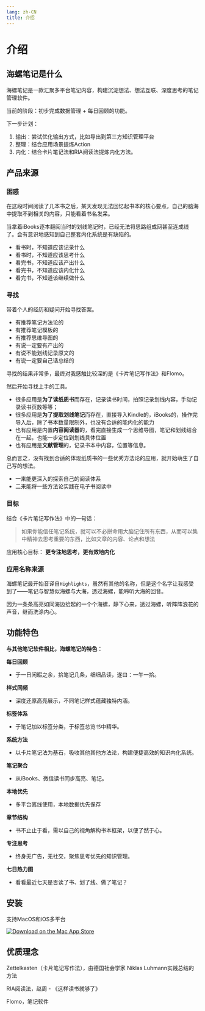 ```yaml
---
lang: zh-CN
title: 介绍
---
```

# 介绍 
## 海螺笔记是什么
海螺笔记是一款汇聚多平台笔记内容，构建沉淀想法、想法互联、深度思考的笔记管理软件。

当前的阶段：初步完成数据管理 + 每日回顾的功能。

下一步计划：
1. 输出：尝试优化输出方式，比如导出到第三方知识管理平台
2. 整理：结合应用场景提炼Action
3. 内化：结合卡片笔记法和RIA阅读法提炼内化方法。

## 产品来源 

### 困惑
在这段时间阅读了几本书之后，某天发现无法回忆起书本的核心要点，自己的脑海中提取不到相关的内容，只能看着书名发呆。

当拿着iBooks逐本翻阅当时的划线笔记时，已经无法将思路组成网甚至连成线了。会有意识地感知到自己整套内化系统是有缺陷的。
- 看书时，不知道应该记录什么
- 看书时，不知道应该思考什么
- 看完书，不知道应该产出什么
- 看完书，不知道应该内化什么
- 看完书，不知道该继续做什么

### 寻找

带着个人的经历和疑问开始寻找答案。
- 有推荐笔记方法论的
- 有推荐笔记模板的
- 有推荐思维导图的
- 有说一定要有产出的
- 有说不能划线记录原文的
- 有说一定要自己话总结的

寻找的结果非常多，最终对我感触比较深的是《卡片笔记写作法》和Flomo。

然后开始寻找上手的工具。
- 很多应用是**为了读纸质书**而存在，记录读书时间，拍照记录划线内容，手动记录读书页数等等；
- 很多应用是**为了提取划线笔记**而存在，直接导入Kindle的，iBooks的，操作完导入后，除了书本数量限制外，也没有合适的能内化的能力
- 也有应用是内置**内容阅读器**的，看完直接生成一个思维导图，笔记和划线结合在一起，也能一步定位到划线具体位置
- 也有应用是**文献管理**的，记录书本中内容，位置等信息。

总而言之，没有找到合适的体现纸质书的一些优秀方法论的应用，就开始萌生了自己写的想法。
- 一来能更深入的探索自己的阅读体系
- 二来能将一些方法论实践在电子书阅读中

### 目标

结合《卡片笔记写作法》中的一句话：
> 如果你能信任笔记系统，就可以不必拼命用大脑记住所有东西，从而可以集中精神去思考重要的东西，比如文章的内容、论点和想法

应用核心目标： **更专注地思考，更有效地内化**

### 应用名称来源

海螺笔记最开始音译自`Highlights`，虽然有其他的名称，但是这个名字让我感受到了——笔记与智慧似海螺与大海，透过海螺，能聆听大海的回音。

因为一条条高亮如同海边拾起的一个个海螺，静下心来，透过海螺，听阵阵浪花的声音，继而洗涤内心。

## 功能特色
**与其他笔记软件相比，海螺笔记的特色：**

**每日回顾**
- 于一日闲暇之余，拾笔记几条，细细品读，遂曰：一午一拾。

**样式同频**
- 深度还原高亮展示，不同笔记样式蕴藏独特内涵。

**标签体系**
- 于笔记加以标签分类，于标签总览书中精华。

**系统方法**
- 以卡片笔记法为基石，吸收其他其他方法论，构建便捷高效的知识内化系统。

**笔记聚合**
- 从iBooks、微信读书同步高亮、笔记。

**本地优先**
- 多平台离线使用，本地数据优先保存

**章节结构**
- 书不止止于看，需以自己的视角解构书本框架，以便了然于心。

**专注思考**
- 终身无广告，无社交，聚焦思考优先的知识管理。

**七日热力图**
- 看看最近七天是否读了书、划了线、做了笔记？


## 安装
支持MacOS和iOS多平台

[![Download on the Mac App Store](https://highlights.ink/images/download/Download_on_the_App_Store_Badge_US-UK_RGB_blk_092917.svg)](https://apps.apple.com/cn/app/id1638167076)

## 优质理念
Zettelkasten（卡片笔记写作法），由德国社会学家 Niklas Luhmann实践总结的方法

RIA阅读法，赵周 - 《这样读书就够了》

Flomo，笔记软件